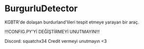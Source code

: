 # BurgurluDetector
 KGBTR'de dolaşan burdurland'lileri tespit etmeye yarayan bir araç.

 !!!CONFIG.PY'Yİ DEĞİŞTİRMEYİ UNUTMAYIN!!!
 
 Discord: squatchx34
 Credit vermeyi unutmayın <3
